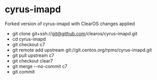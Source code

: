# cyrus-imapd

Forked version of cyrus-imapd with ClearOS changes applied

* git clone git+ssh://git@github.com/clearos/cyrus-imapd.git
* cd cyrus-imapd
* git checkout c7
* git remote add upstream git://git.centos.org/rpms/cyrus-imapd.git
* git pull upstream c7
* git checkout clear7
* git merge --no-commit c7
* git commit
